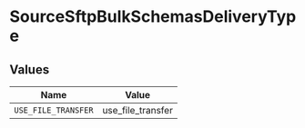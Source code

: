 # SourceSftpBulkSchemasDeliveryType


## Values

| Name                | Value               |
| ------------------- | ------------------- |
| `USE_FILE_TRANSFER` | use_file_transfer   |
